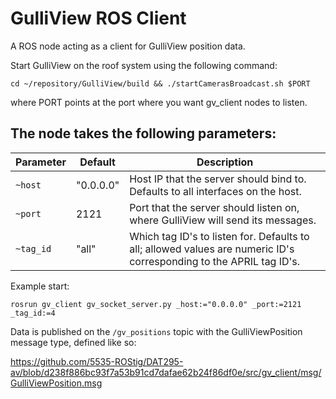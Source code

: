 GulliView ROS Client
====================

A ROS node acting as a client for GulliView position data.

Start GulliView on the roof system using the following command:

    cd ~/repository/GulliView/build && ./startCamerasBroadcast.sh $PORT
    
where PORT points at the port where you want gv_client nodes to listen. 

## The node takes the following parameters:

| Parameter | Default | Description |
| --------- | ------- | ----------- |
| `~host` | "0.0.0.0" | Host IP that the server should bind to. Defaults to all interfaces on the host. |
| `~port` | 2121 | Port that the server should listen on, where GulliView will send its messages. |
| `~tag_id` | "all" | Which tag ID's to listen for. Defaults to all; allowed values are numeric ID's corresponding to the APRIL tag ID's. |

Example start:
    
    rosrun gv_client gv_socket_server.py _host:="0.0.0.0" _port:=2121 _tag_id:=4

Data is published on the `/gv_positions` topic with the GulliViewPosition message type, defined like so:

https://github.com/5535-ROStig/DAT295-av/blob/d238f886bc93f7a53b91cd7dafae62b24f86df0e/src/gv_client/msg/GulliViewPosition.msg
